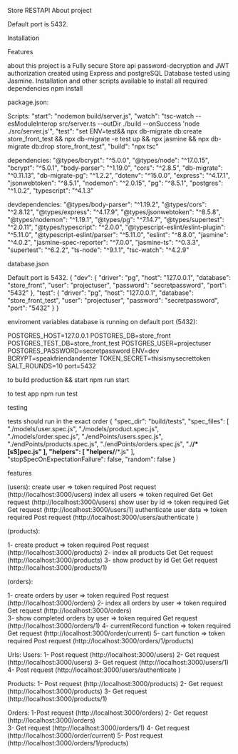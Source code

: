Store RESTAPI
About project

Default port is 5432.

Installation

Features

about
this project is a Fully secure Store api password-decryption and JWT authorization
created using Express and postgreSQL Database tested using Jasmine.
Installation and other scripts available
to install all required dependencies
npm install

package.json:

Scripts:
  "start": "nodemon build/server.js",
  "watch": "tsc-watch --esModuleInterop src/server.ts --outDir ./build --onSuccess 'node ./src/server.js'",
  "test": "set ENV=test&& npx db-migrate db:create store_front_test && npx db-migrate -e test up && npx jasmine && npx db-migrate db:drop store_front_test",
  "build": "npx tsc"

dependencies: 
     "@types/bcrypt": "^5.0.0",
    "@types/node": "^17.0.15",
    "bcrypt": "^5.0.1",
    "body-parser": "^1.19.0",
    "cors": "^2.8.5",
    "db-migrate": "^0.11.13",
    "db-migrate-pg": "^1.2.2",
    "dotenv": "^15.0.0",
    "express": "^4.17.1",
    "jsonwebtoken": "^8.5.1",
    "nodemon": "^2.0.15",
    "pg": "^8.5.1",
    "postgres": "^1.0.2",
    "typescript": "^4.1.3"

devdependencies:
 "@types/body-parser": "^1.19.2",
    "@types/cors": "^2.8.12",
    "@types/express": "^4.17.9",
    "@types/jsonwebtoken": "^8.5.8",
    "@types/nodemon": "^1.19.1",
    "@types/pg": "^7.14.7",
    "@types/supertest": "^2.0.11",
    "@types/typescript": "^2.0.0",
    "@typescript-eslint/eslint-plugin": "^5.11.0",
    "@typescript-eslint/parser": "^5.11.0",
    "eslint": "^8.8.0",
    "jasmine": "^4.0.2",
    "jasmine-spec-reporter": "^7.0.0",
    "jasmine-ts": "^0.3.3",
    "supertest": "^6.2.2",
    "ts-node": "^9.1.1",
    "tsc-watch": "^4.2.9"

database.json

Default port is 5432.
{
    "dev": {
      "driver": "pg",
      "host": "127.0.0.1",
      "database": "store_front",
      "user": "projectuser",
      "password": "secretpassword",
      "port": "5432"
    },
    "test": {
      "driver": "pg",
      "host": "127.0.0.1",
      "database": "store_front_test",
      "user": "projectuser",
      "password": "secretpassword",
      "port": "5432"
    }
  }

enviroment variables
database is running on default port (5432):

POSTGRES_HOST=127.0.0.1
POSTGRES_DB=store_front
POSTGRES_TEST_DB=store_front_test
POSTGRES_USER=projectuser 
POSTGRES_PASSWORD=secretpassword
ENV=dev
BCRYPT=speakfriendandenter
TOKEN_SECRET=thisismysecrettoken
SALT_ROUNDS=10
port=5432

to build production && start
npm run start

to test app
npm run test

testing 

tests should run in the exact order 
 {
  "spec_dir": "build/tests",
  "spec_files": [
   "./models/user.spec.js",
   "./models/product.spec.js",
   "./models/order.spec.js",
   "./endPoints/users.spec.js",
   "./endPoints/products.spec.js",
   "./endPoints/orders.spec.js",
    "./**/*[sS]pec.js"
  ],
  "helpers": [
      "helpers/**/*.js"
  ],
  "stopSpecOnExpectationFailure": false,
  "random": false
}

features

(users):
create user => token required                   Post request (http://localhost:3000/users)
index all users => token required               Get Get request (http://localhost:3000/users)
show user by id => token required               Get Get request (http://localhost:3000/users/1)
authenticate user data => token required        Post request (http://localhost:3000/users/authenticate )

(products):

1- create product => token required             Post request (http://localhost:3000/products)
2- index all products                           Get Get request (http://localhost:3000/products)
3- show product by id                           Get Get request (http://localhost:3000/products/1)

(orders):

1- create orders by user => token required              Post request (http://localhost:3000/orders)
2- index all orders by user => token required           Get request (http://localhost:3000/orders)     
3- show completed orders by user => token required     Get request (http://localhost:3000/orders/1)
4- currentRecord function  => token required            Get request (http://localhost:3000/order/current)
5- cart function  => token required                     Post request (http://localhost:3000/orders/1/products)

Urls:
Users:
1- Post request (http://localhost:3000/users)
2- Get request (http://localhost:3000/users)
3- Get request (http://localhost:3000/users/1)
4- Post request (http://localhost:3000/users/authenticate )

Products:
1- Post request (http://localhost:3000/products)
2- Get request (http://localhost:3000/products)
3- Get request (http://localhost:3000/products/1)

Orders: 
1-Post request (http://localhost:3000/orders)
2- Get request (http://localhost:3000/orders)  
3- Get request (http://localhost:3000/orders/1)
4- Get request (http://localhost:3000/order/current)
5- Post request (http://localhost:3000/orders/1/products)


